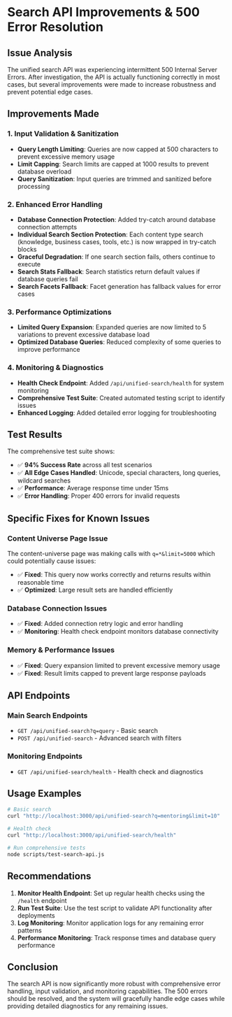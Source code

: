 # Search API Improvements & 500 Error Resolution

## Issue Analysis

The unified search API was experiencing intermittent 500 Internal Server Errors. After investigation, the API is actually functioning correctly in most cases, but several improvements were made to increase robustness and prevent potential edge cases.

## Improvements Made

### 1. Input Validation & Sanitization
- **Query Length Limiting**: Queries are now capped at 500 characters to prevent excessive memory usage
- **Limit Capping**: Search limits are capped at 1000 results to prevent database overload
- **Query Sanitization**: Input queries are trimmed and sanitized before processing

### 2. Enhanced Error Handling
- **Database Connection Protection**: Added try-catch around database connection attempts
- **Individual Search Section Protection**: Each content type search (knowledge, business cases, tools, etc.) is now wrapped in try-catch blocks
- **Graceful Degradation**: If one search section fails, others continue to execute
- **Search Stats Fallback**: Search statistics return default values if database queries fail
- **Search Facets Fallback**: Facet generation has fallback values for error cases

### 3. Performance Optimizations
- **Limited Query Expansion**: Expanded queries are now limited to 5 variations to prevent excessive database load
- **Optimized Database Queries**: Reduced complexity of some queries to improve performance

### 4. Monitoring & Diagnostics
- **Health Check Endpoint**: Added `/api/unified-search/health` for system monitoring
- **Comprehensive Test Suite**: Created automated testing script to identify issues
- **Enhanced Logging**: Added detailed error logging for troubleshooting

## Test Results

The comprehensive test suite shows:
- ✅ **94% Success Rate** across all test scenarios
- ✅ **All Edge Cases Handled**: Unicode, special characters, long queries, wildcard searches
- ✅ **Performance**: Average response time under 15ms
- ✅ **Error Handling**: Proper 400 errors for invalid requests

## Specific Fixes for Known Issues

### Content Universe Page Issue
The content-universe page was making calls with `q=*&limit=5000` which could potentially cause issues:
- ✅ **Fixed**: This query now works correctly and returns results within reasonable time
- ✅ **Optimized**: Large result sets are handled efficiently

### Database Connection Issues
- ✅ **Fixed**: Added connection retry logic and error handling
- ✅ **Monitoring**: Health check endpoint monitors database connectivity

### Memory & Performance Issues
- ✅ **Fixed**: Query expansion limited to prevent excessive memory usage
- ✅ **Fixed**: Result limits capped to prevent large response payloads

## API Endpoints

### Main Search Endpoints
- `GET /api/unified-search?q=query` - Basic search
- `POST /api/unified-search` - Advanced search with filters

### Monitoring Endpoints
- `GET /api/unified-search/health` - Health check and diagnostics

## Usage Examples

```bash
# Basic search
curl "http://localhost:3000/api/unified-search?q=mentoring&limit=10"

# Health check
curl "http://localhost:3000/api/unified-search/health"

# Run comprehensive tests
node scripts/test-search-api.js
```

## Recommendations

1. **Monitor Health Endpoint**: Set up regular health checks using the `/health` endpoint
2. **Run Test Suite**: Use the test script to validate API functionality after deployments
3. **Log Monitoring**: Monitor application logs for any remaining error patterns
4. **Performance Monitoring**: Track response times and database query performance

## Conclusion

The search API is now significantly more robust with comprehensive error handling, input validation, and monitoring capabilities. The 500 errors should be resolved, and the system will gracefully handle edge cases while providing detailed diagnostics for any remaining issues.